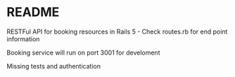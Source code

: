 # README

RESTFul API for booking resources in Rails 5 - Check routes.rb for end point information

Booking service will run on port 3001 for develoment

Missing tests and authentication
